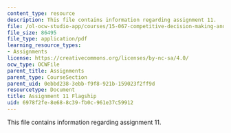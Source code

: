```yaml
---
content_type: resource
description: This file contains information regarding assignment 11.
file: /ol-ocw-studio-app/courses/15-067-competitive-decision-making-and-negotiation-spring-2011/6978f2fe8e688c39fb0c961e37c59912_MIT15_067S11_assgn11.pdf
file_size: 86495
file_type: application/pdf
learning_resource_types:
- Assignments
license: https://creativecommons.org/licenses/by-nc-sa/4.0/
ocw_type: OCWFile
parent_title: Assignments
parent_type: CourseSection
parent_uid: 0ebbd238-3ebb-f9f8-921b-159023f2ff9d
resourcetype: Document
title: Assignment 11 Flagship
uid: 6978f2fe-8e68-8c39-fb0c-961e37c59912
---
```

This file contains information regarding assignment 11.